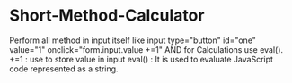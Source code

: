 # Short-Method-Calculator
Perform all method in input itself like   input type="button" id="one"  value="1" onclick="form.input.value +=1" AND for Calculations use eval().
+=1 : use to store value in input
eval() : It is used to evaluate JavaScript code represented as a string.
